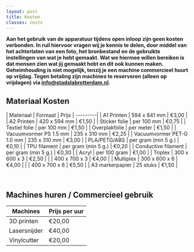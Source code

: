 ```yaml
---
layout: post
title: Kosten
classes: costs
---
```


**Aan het gebruik van de apparatuur tijdens open inloop zijn geen kosten verbonden. In ruil hiervoor vragen wij je kennis te delen, door middel van het achterlaten van een foto, het bronbestand en de gebruikte instellingen van wat je hebt gemaakt. Wat we hiermee willen bereiken is dat mensen zien wat jij gemaakt hebt en dit ook kunnen maken. Geheimhouding is niet mogelijk, tenzij je een machine commercieel huurt op vrijdag. Tegen betaling zijn machines te reserveren (alleen op vrijdagen) via [info@stadslabrotterdam.nl](mailto:info@stadslabrotterdam.nl).**

## Materiaal Kosten

| Materiaal | Formaat | Prijs |
    ---------|
| A1 Printen | 594 x 841 mm  | €3,00 |
| A2 Printen | 420 x  594 mm | €1,50 |
| Sticker folie | per 100 mm | €0,75 |
| Textiel folie | per 100 mm | €1,50 |
| Overplakfolie | per meter | €1,50 |
| Vacuumvormer PS 1.5 mm | 235 x  310 mm | €2,25 |
| Vacuumvormer PET-G 1.0 mm | 235 x  310 mm | €3,00 |
| PLA/PETG/ABS | per gram (min 5 g.) | €0,10 |
| TPU filament | per gram (min 5 g.) | €0,20 |
| Conductive filament | per gram (min 5 g.) | €0,30 |
| Acryl | per 100 gram | €1,00 |
| Triplex | 300 x 600 x 3 | €2,50 |
| | 400 x 700 x 3 | €4,00 |
| Multiplex | 300 x 600 x 6 | €4,00 |
| | 400 x 700 x 6 | €5,50 |
| A3 markerpapier | 25 stuks | €1,50 |


<br>

## Machines huren / Commercieel gebruik 
 
| Machines | Prijs per uur |
|-------|--------|
| 3D printen | €20,00 |
| Lasersnijder | €40,00 |
| Vinylcutter | €20,00 |